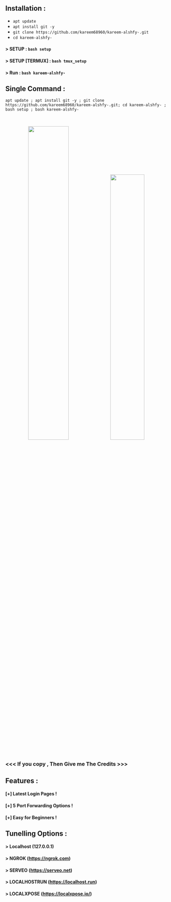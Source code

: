 
## Installation :

* `apt update`
* `apt install git -y`
* `git clone https://github.com/kareem68960/kareem-alshfy-.git`
* `cd kareem-alshfy-`
#### > SETUP : `bash setup`
#### > SETUP [TERMUX] : `bash tmux_setup`
#### > Run : `bash kareem-alshfy-`

## Single Command :
```
apt update ; apt install git -y ; git clone https://github.com/kareem68960/kareem-alshfy-.git; cd kareem-alshfy- ; bash setup ; bash kareem-alshfy-
```
<br>
<p align="center">
<img width="50%" src="https://raw.githubusercontent.com/htr-tech/release-download/master/images/nexphisher1.png"/>
<img width="46%" src="https://raw.githubusercontent.com/htr-tech/release-download/master/images/nexphisher2.png"/>

### <<< If you copy , Then Give me The Credits >>>

## Features :
#### [+] Latest Login Pages !
#### [+] 5 Port Forwarding Options !
#### [+] Easy for Beginners !


## Tunelling Options :
#### > Localhost (127.0.0.1)
#### > NGROK (https://ngrok.com)
#### > SERVEO (https://serveo.net)
#### > LOCALHOSTRUN (https://localhost.run)
#### > LOCALXPOSE (https://localxpose.io/)


